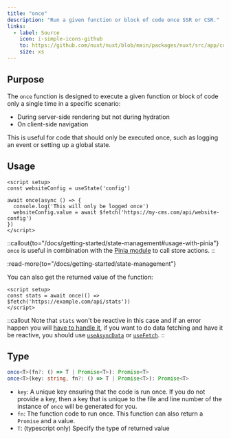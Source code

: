 ```yaml
---
title: "once"
description: "Run a given function or block of code once SSR or CSR."
links:
  - label: Source
    icon: i-simple-icons-github
    to: https://github.com/nuxt/nuxt/blob/main/packages/nuxt/src/app/composables/error.ts
    size: xs
---
```


## Purpose

The `once` function is designed to execute a given function or block of code only a single time in a specific scenario:
- During server-side rendering but not during hydration
- On client-side navigation

This is useful for code that should only be executed once, such as logging an event or setting up a global state.

## Usage

```vue [app.vue]
<script setup>
const websiteConfig = useState('config')

await once(async () => {
  console.log('This will only be logged once')
  websiteConfig.value = await $fetch('https://my-cms.com/api/website-config')
})
</script>
```

::callout{to="/docs/getting-started/state-management#usage-with-pinia"}
`once` is useful in combination with the [Pinia module](/modules/pinia) to call store actions.
::

:read-more{to="/docs/getting-started/state-management"}

You can also get the returned value of the function:

```vue [pages/stats.vue]
<script setup>
const stats = await once(() => $fetch('https://example.com/api/stats'))
</script>
```

::callout
Note that `stats` won't be reactive in this case and if an error happen you will [have to handle it](/docs/getting-started/error-handling#error-page), if you want to do data fetching and have it be reactive, you should use [`useAsyncData`](/docs/api/composables/use-async-data) or [`useFetch`](/docs/api/composables/use-fetch).
::

## Type

```ts
once<T>(fn?: () => T | Promise<T>): Promise<T>
once<T>(key: string, fn?: () => T | Promise<T>): Promise<T>
```

- `key`: A unique key ensuring that the code is run once. If you do not provide a key, then a key that is unique to the file and line number of the instance of `once` will be generated for you.
- `fn`: The function code to run once. This function can also return a `Promise` and a value.
- `T`: (typescript only) Specify the type of returned value
